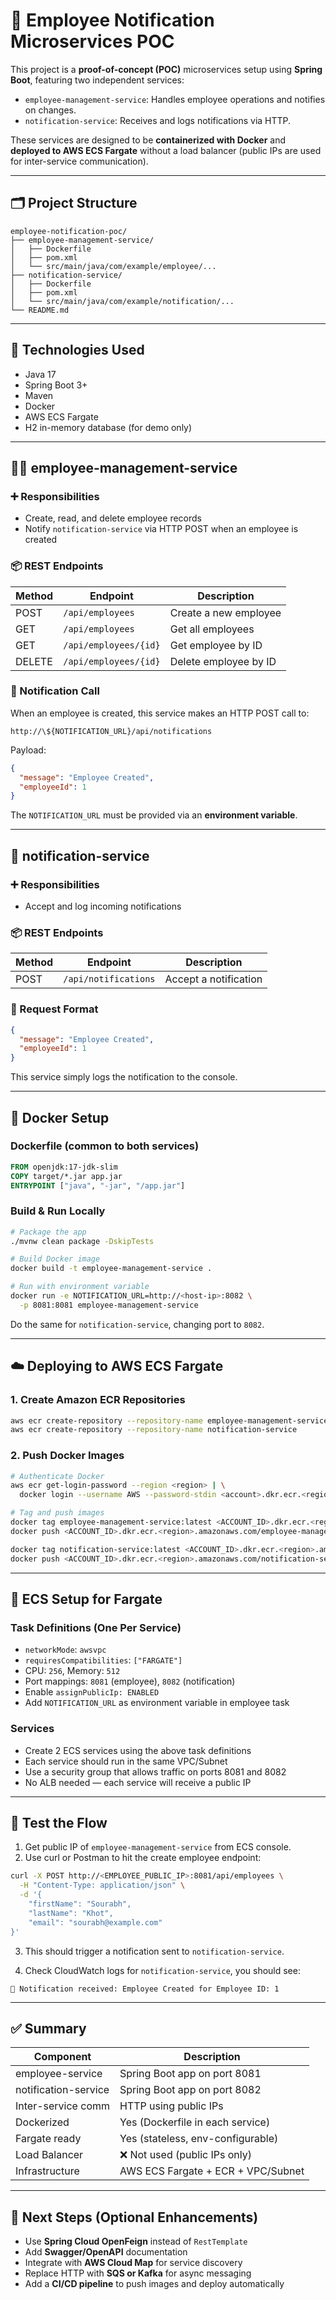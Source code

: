 # 🧪 Employee Notification Microservices POC

This project is a **proof-of-concept (POC)** microservices setup using **Spring Boot**, featuring two independent services:

- `employee-management-service`: Handles employee operations and notifies on changes.
- `notification-service`: Receives and logs notifications via HTTP.

These services are designed to be **containerized with Docker** and **deployed to AWS ECS Fargate** without a load balancer (public IPs are used for inter-service communication).

---

## 🗂 Project Structure

```
employee-notification-poc/
├── employee-management-service/
│   ├── Dockerfile
│   ├── pom.xml
│   └── src/main/java/com/example/employee/...
├── notification-service/
│   ├── Dockerfile
│   ├── pom.xml
│   └── src/main/java/com/example/notification/...
└── README.md
```


---

## 🧰 Technologies Used

- Java 17
- Spring Boot 3+
- Maven
- Docker
- AWS ECS Fargate
- H2 in-memory database (for demo only)

---

## 🧑‍💼 employee-management-service

### ➕ Responsibilities

- Create, read, and delete employee records
- Notify `notification-service` via HTTP POST when an employee is created

### 📦 REST Endpoints

| Method | Endpoint               | Description             |
|--------|------------------------|-------------------------|
| POST   | `/api/employees`       | Create a new employee   |
| GET    | `/api/employees`       | Get all employees       |
| GET    | `/api/employees/{id}`  | Get employee by ID      |
| DELETE | `/api/employees/{id}`  | Delete employee by ID   |

### 🔔 Notification Call

When an employee is created, this service makes an HTTP POST call to:

```
http://\${NOTIFICATION_URL}/api/notifications
```

Payload:
```json
{
  "message": "Employee Created",
  "employeeId": 1
}
```

The `NOTIFICATION_URL` must be provided via an **environment variable**.

---

## 📢 notification-service

### ➕ Responsibilities

* Accept and log incoming notifications

### 📦 REST Endpoints

| Method | Endpoint             | Description           |
| ------ | -------------------- | --------------------- |
| POST   | `/api/notifications` | Accept a notification |

### 📄 Request Format

```json
{
  "message": "Employee Created",
  "employeeId": 1
}
```

This service simply logs the notification to the console.

---

## 🐳 Docker Setup

### Dockerfile (common to both services)

```dockerfile
FROM openjdk:17-jdk-slim
COPY target/*.jar app.jar
ENTRYPOINT ["java", "-jar", "/app.jar"]
```

### Build & Run Locally

```bash
# Package the app
./mvnw clean package -DskipTests

# Build Docker image
docker build -t employee-management-service .

# Run with environment variable
docker run -e NOTIFICATION_URL=http://<host-ip>:8082 \
  -p 8081:8081 employee-management-service
```

Do the same for `notification-service`, changing port to `8082`.

---

## ☁️ Deploying to AWS ECS Fargate

### 1. Create Amazon ECR Repositories

```bash
aws ecr create-repository --repository-name employee-management-service
aws ecr create-repository --repository-name notification-service
```

### 2. Push Docker Images

```bash
# Authenticate Docker
aws ecr get-login-password --region <region> | \
  docker login --username AWS --password-stdin <account>.dkr.ecr.<region>.amazonaws.com

# Tag and push images
docker tag employee-management-service:latest <ACCOUNT_ID>.dkr.ecr.<region>.amazonaws.com/employee-management-service
docker push <ACCOUNT_ID>.dkr.ecr.<region>.amazonaws.com/employee-management-service

docker tag notification-service:latest <ACCOUNT_ID>.dkr.ecr.<region>.amazonaws.com/notification-service
docker push <ACCOUNT_ID>.dkr.ecr.<region>.amazonaws.com/notification-service
```

---

## 🧾 ECS Setup for Fargate

### Task Definitions (One Per Service)

* `networkMode`: `awsvpc`
* `requiresCompatibilities`: `["FARGATE"]`
* CPU: `256`, Memory: `512`
* Port mappings: `8081` (employee), `8082` (notification)
* Enable `assignPublicIp: ENABLED`
* Add `NOTIFICATION_URL` as environment variable in employee task

### Services

* Create 2 ECS services using the above task definitions
* Each service should run in the same VPC/Subnet
* Use a security group that allows traffic on ports 8081 and 8082
* No ALB needed — each service will receive a public IP

---

## 🔗 Test the Flow

1. Get public IP of `employee-management-service` from ECS console.
2. Use curl or Postman to hit the create employee endpoint:

```bash
curl -X POST http://<EMPLOYEE_PUBLIC_IP>:8081/api/employees \
  -H "Content-Type: application/json" \
  -d '{
    "firstName": "Sourabh",
    "lastName": "Khot",
    "email": "sourabh@example.com"
}'
```

3. This should trigger a notification sent to `notification-service`.

4. Check CloudWatch logs for `notification-service`, you should see:

```
🔔 Notification received: Employee Created for Employee ID: 1
```

---

## ✅ Summary

| Component            | Description                        |
| -------------------- | ---------------------------------- |
| employee-service     | Spring Boot app on port 8081       |
| notification-service | Spring Boot app on port 8082       |
| Inter-service comm   | HTTP using public IPs              |
| Dockerized           | Yes (Dockerfile in each service)   |
| Fargate ready        | Yes (stateless, env-configurable)  |
| Load Balancer        | ❌ Not used (public IPs only)       |
| Infrastructure       | AWS ECS Fargate + ECR + VPC/Subnet |

---

## 🚀 Next Steps (Optional Enhancements)

* Use **Spring Cloud OpenFeign** instead of `RestTemplate`
* Add **Swagger/OpenAPI** documentation
* Integrate with **AWS Cloud Map** for service discovery
* Replace HTTP with **SQS or Kafka** for async messaging
* Add a **CI/CD pipeline** to push images and deploy automatically
